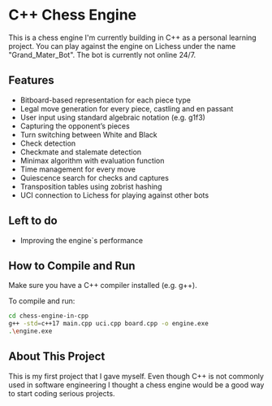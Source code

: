 # C++ Chess Engine

This is a chess engine I'm currently building in C++ as a personal learning project. You can play against the engine on Lichess under the name "Grand_Mater_Bot". The bot is currently not online 24/7.

## Features

- Bitboard-based representation for each piece type
- Legal move generation for every piece, castling and en passant
- User input using standard algebraic notation (e.g. g1f3)
- Capturing the opponent’s pieces
- Turn switching between White and Black
- Check detection
- Checkmate and stalemate detection
- Minimax algorithm with evaluation function
- Time management for every move
- Quiescence search for checks and captures
- Transposition tables using zobrist hashing
- UCI connection to Lichess for playing against other bots

## Left to do

- Improving the engine`s performance

## How to Compile and Run

Make sure you have a C++ compiler installed (e.g. g++).

To compile and run:

```bash
cd chess-engine-in-cpp
g++ -std=c++17 main.cpp uci.cpp board.cpp -o engine.exe
.\engine.exe
```

## About This Project

This is my first project that I gave myself. Even though C++ is not commonly used in software engineering I thought a chess engine would be a good way to start coding serious projects.

